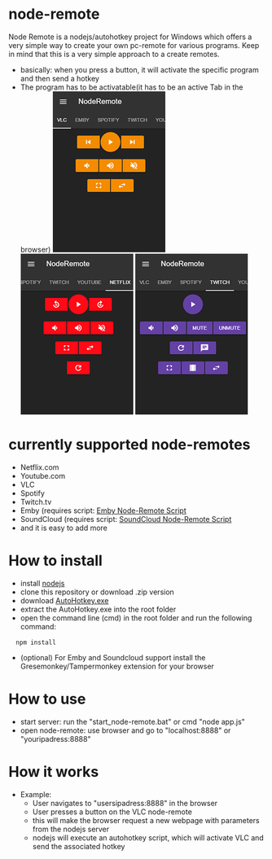 # node-remote
Node Remote is a nodejs/autohotkey project for Windows which offers a very simple way to create your own pc-remote for various programs.
Keep in mind that this is a very simple approach to a create remotes.
- basically: when you press a button, it will activate the specific program and then send a hotkey
- The program has to be activatable(it has to be an active Tab in the browser)
![VLC](/screenshots/vlc-node-remote-example.png) ![netflix](/screenshots/netflix-node-remote-example.png) ![twitch](/screenshots/twitch-node-remote-example.png)

# currently supported node-remotes
  - Netflix.com
  - Youtube.com
  - VLC
  - Spotify
  - Twitch.tv
  - Emby (requires script: [Emby Node-Remote Script](https://dl.dropboxusercontent.com/u/8938703/workspace/nodejs/node-remote/remote-userscripts/emby-node-remote.user.js)
  - SoundCloud (requires script: [SoundCloud Node-Remote Script](https://dl.dropboxusercontent.com/u/8938703/workspace/nodejs/node-remote/remote-userscripts/soundcloud-node-remote.user.js)
  - and it is easy to add more
  
# How to install
  - install [nodejs](https://nodejs.org/en/download/)
  - clone this repository or download .zip version
  - download [AutoHotkey.exe](https://www.autohotkey.com/download/ahk-u32.zip)
  - extract the AutoHotkey.exe into the root folder
  - open the command line (cmd) in the root folder  and run the following command:
  ```
    npm install
  ```
  - (optional) For Emby and Soundcloud support install the Gresemonkey/Tampermonkey extension for your browser

# How to use
  - start server: run the "start_node-remote.bat" or cmd "node app.js"
  - open node-remote: use browser and go to "localhost:8888" or "youripadress:8888"

# How it works
  - Example: 
    - User navigates to "usersipadress:8888" in the browser
    - User presses a button on the VLC node-remote
    - this will make the browser request a new webpage with parameters from the nodejs server
    - nodejs will execute an autohotkey script, which will activate VLC and send the associated hotkey
